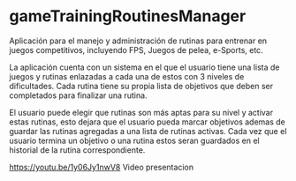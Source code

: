 # gameTrainingRoutinesManager
Aplicación para el manejo y administración de rutinas para entrenar en juegos competitivos, incluyendo FPS, Juegos de pelea, e-Sports, etc.

La aplicación cuenta con un sistema en el que el usuario tiene una lista de juegos y rutinas enlazadas a cada una de estos con 3 niveles de dificultades. Cada rutina tiene su propia lista de objetivos que deben ser completados para finalizar una rutina.

El usuario puede elegir que rutinas son más aptas para su nivel y activar estas rutinas, esto dejara que el usuario pueda marcar objetivos ademas de guardar las rutinas agregadas a una lista de rutinas activas. Cada vez que el usuario termina un objetivo o una rutina estos seran guardados en el historial de la rutina correspondiente.

https://youtu.be/1y06Jy1nwV8  Video presentacion